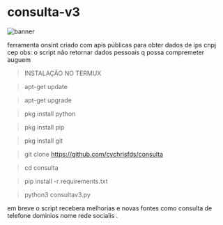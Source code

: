 # consulta-v3
![banner](https://github.com/T3rMuX0/consulta-v3/blob/master/20200906_113356.png)

ferramenta onsint criado com apis públicas para obter dados de ips cnpj cep 
obs: o script não retornar dados pessoais q possa compremeter auguem

> INSTALAÇÃO NO TERMUX

> apt-get update

> apt-get upgrade

> pkg install python

> pkg install pip

> pkg install git

> git clone https://github.com/cychrisfds/consulta

> cd consulta

> pip install -r requirements.txt

> python3 consultav3.py



em breve o script recebera melhorias e novas fontes como consulta 
de telefone dominios nome rede socialis .
